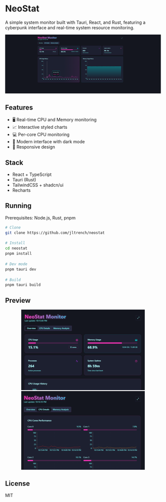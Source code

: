 # NeoStat

A simple system monitor built with Tauri, React, and Rust, featuring a cyberpunk interface and real-time system resource monitoring.

![NeoStat Screenshot](screenshots/preview.png)

## Features
- 🖥️ Real-time CPU and Memory monitoring
- 📈 Interactive styled charts
- 💻 Per-core CPU monitoring
- 🎨 Modern interface with dark mode
- 📱 Responsive design

## Stack
- React + TypeScript
- Tauri (Rust)
- TailwindCSS + shadcn/ui
- Recharts

## Running

Prerequisites: Node.js, Rust, pnpm

```bash
# Clone
git clone https://github.com/jltrench/neostat

# Install
cd neostat
pnpm install

# Dev mode
pnpm tauri dev

# Build
pnpm tauri build
```

## Preview

<div align="center">
  <img src="screenshots/overview.png" width="400" alt="Overview"/>
  <img src="screenshots/details.png" width="400" alt="Details"/>
</div>

## License
MIT